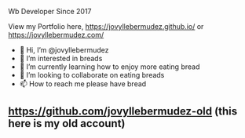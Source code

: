 Wb Developer Since 2017

View my Portfolio here, https://jovyllebermudez.github.io/ or https://jovyllebermudez.com/

- 👋 Hi, I’m @jovyllebermudez
- 👀 I’m interested in breads
- 🌱 I’m currently learning how to enjoy more eating bread
- 💞️ I’m looking to collaborate on eating breads
- 📫 How to reach me please have bread


## https://github.com/jovyllebermudez-old (this here is my old account)


<!---
jovyllebermudez/jovyllebermudez is a ✨ special ✨ repository because its `README.md` (this file) appears on your GitHub profile.
You can click the Preview link to take a look at your changes.
--->
